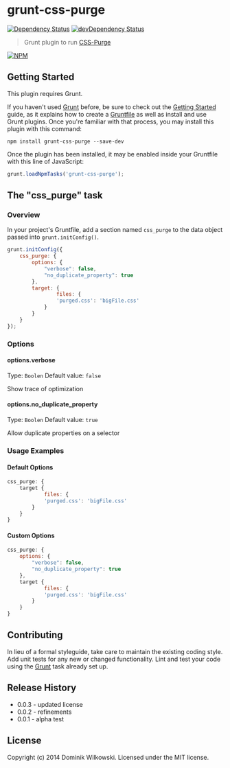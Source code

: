 grunt-css-purge
===============
[![Dependency Status](https://david-dm.org/dominikwilkowski/grunt-css-purge.svg)](https://david-dm.org/dominikwilkowski/grunt-css-purge)
[![devDependency Status](https://david-dm.org/dominikwilkowski/grunt-css-purge/dev-status.svg)](https://david-dm.org/dominikwilkowski/grunt-css-purge#info=devDependencies)
> Grunt plugin to run [CSS-Purge](https://github.com/rbtech/css-purge)

[![NPM](https://nodei.co/npm/grunt-css-purge.png)](https://nodei.co/npm/grunt-css-purge/)

## Getting Started
This plugin requires Grunt.

If you haven't used [Grunt](http://gruntjs.com/) before, be sure to check out the [Getting Started](http://gruntjs.com/getting-started) guide,
as it explains how to create a [Gruntfile](http://gruntjs.com/sample-gruntfile) as well as install and use Grunt plugins. Once you're familiar
with that process, you may install this plugin with this command:

```shell
npm install grunt-css-purge --save-dev
```

Once the plugin has been installed, it may be enabled inside your Gruntfile with this line of JavaScript:

```js
grunt.loadNpmTasks('grunt-css-purge');
```

## The "css_purge" task

### Overview
In your project's Gruntfile, add a section named `css_purge` to the data object passed into `grunt.initConfig()`.

```js
grunt.initConfig({
	css_purge: {
		options: {
			"verbose": false,
			"no_duplicate_property": true
		},
		target: {
		       	files: {
				'purged.css': 'bigFile.css'
			}
		}
	}
});
```

### Options

#### options.verbose
Type: `Boolen`
Default value: `false`

Show trace of optimization

#### options.no_duplicate_property
Type: `Boolen`
Default value: `true`

Allow duplicate properties on a selector

### Usage Examples

#### Default Options

```js
css_purge: {
	target {
	       	files: {
			'purged.css': 'bigFile.css'
		}
	}
}
```

#### Custom Options

```js
css_purge: {
	options: {
		"verbose": false,
		"no_duplicate_property": true
	},
	target {
	       	files: {
			'purged.css': 'bigFile.css'
		}
	}
}
```

## Contributing
In lieu of a formal styleguide, take care to maintain the existing coding style.
Add unit tests for any new or changed functionality. Lint and test your code using the [Grunt](http://gruntjs.com/) task already set up.

## Release History
* 0.0.3 - updated license
* 0.0.2 - refinements
* 0.0.1 - alpha test

## License
Copyright (c) 2014 Dominik Wilkowski. Licensed under the MIT license.
